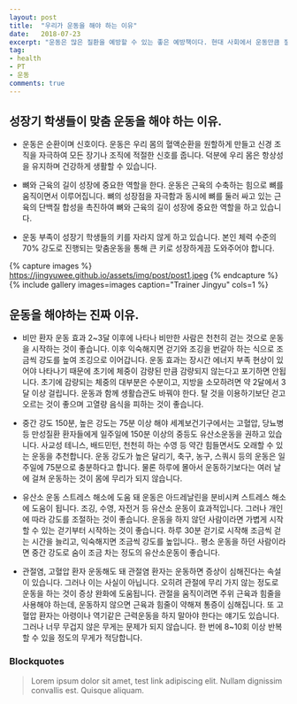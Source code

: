 ```yaml
---
layout: post
title:  "우리가 운동을 해야 하는 이유"
date:   2018-07-23
excerpt: "운동은 많은 질환을 예방할 수 있는 좋은 예방책이다. 현대 사회에서 운동만큼 질병 예방에 효과적인 것도 드물다. 중요한 것은 '오래 사느냐'가 아니라 '간강하게 오래 사느냐'. "
tag:
- health 
- PT
- 운동
comments: true
---
```


## 성장기 학생들이 맞춤 운동을 해야 하는 이유.

* 운동은 순환이며 신호이다.
운동은 우리 몸의 혈액순환을 원할하게 만들고 신경 조직을 자극하여 모든 장기나 조직에 적절한 신호를 줍니다.
덕분에 우리 몸은 항상성을 유지하며 건강하게 생활할 수 있습니다.

* 뼈와 근육의 길이 성장에 중요한 역할을 한다.
운동은 근육의 수축하는 힘으로 뼈를 움직이면서 이루어집니다. 뼈의 성장점을 자극함과 동시에 뼈를 둘러 싸고 있는 근육의 단백질 합성을 촉진하여
뼈와 근육의 길이 성장에 중요한 역할을 하고 있습니다.

* 운동 부족이 성장기 학생들의 키를 자라지 않게 하고 있습니다.
본인 체력 수준의 70% 강도로 진행되는 맞춤운동을 통해 큰 키로 성장하게끔 도와주어야 합니다.


{% capture images %}
    https://jingyuwee.github.io/assets/img/post/post1.jpeg
{% endcapture %}
{% include gallery images=images caption="Trainer Jingyu" cols=1 %}


## 운동을 해야하는 진짜 이유.

* 비만 환자 운동 효과 2~3달 이후에 나타나
비만한 사람은 천천히 걷는 것으로 운동을 시작하는 것이 좋습니다.
이후 익숙해지면 걷기와 조깅을 번갈아 하는 식으로 조금씩 강도를 높여 조깅으로 이어갑니다.
운동 효과는 장시간 에너지 부족 현상이 있어야 나타나기 때문에 초기에 체중이 감량된 만큼 감량되지 않는다고 포기하면 안됩니다.
초기에 감량되는 체중의 대부분은 수분이고, 지방을 소모하려면 약 2달에서 3달 이상 걸립니다.
운동과 함께 생활습관도 바꿔야 한다. 탈 것을 이용하기보단 걷고 오르는 것이 좋으며 고열량 음식을 피하는 것이 좋습니다.

* 중간 강도 150분, 높은 강도는 75분 이상 해야
세계보건기구에서는 고혈압, 당뇨병 등 만성질환 환자들에게 일주일에 150분 이상의 중등도 유산소운동을 권하고 있습니다.
사교성 테니스, 배드민턴, 천천히 하는 수영 등 약간 힘들면서도 오래할 수 있는 운동을 추천합니다.
운동 강도가 높은 달리기, 축구, 농구, 스쿼시 등의 운동은 일주일에 75분으로 충분하다고 합니다. 물론 하루에 몰아서 운동하기보다는 여러 날에 걸쳐 운동하는 것이 몸에 무리가 되지 않습니다.

* 유산소 운동 스트레스 해소에 도움 돼
운동은 아드레날린을 분비시켜 스트레스 해소에 도움이 됩니다.
조깅, 수영, 자전거 등 유산소 운동이 효과적입니다.
그러나 개인에 따라 강도를 조절하는 것이 좋습니다.
운동을 하지 않던 사람이라면 가볍게 시작할 수 있는 걷기부터 시작하는 것이 좋습니다.
하루 30분 걷기로 시작해 조금씩 걷는 시간을 늘리고, 익숙해지면 조금씩 강도를 높입니다..
평소 운동을 하던 사람이라면 중간 강도로 숨이 조금 차는 정도의 유산소운동이 좋습니다.

* 관절염, 고혈압 환자 운동해도 돼
관절염 환자는 운동하면 증상이 심해진다는 속설이 있습니다.
그러나 이는 사실이 아닙니다.
오히려 관절에 무리 가지 않는 정도로 운동을 하는 것이 증상 완화에 도움됩니다.
관절을 움직이려면 주위 근육과 힘줄을 사용해야 하는데, 운동하지 않으면 근육과 힘줄이 약해져 통증이 심해집니다.
또 고혈압 환자는 아령이나 역기같은 근력운동을 하지 말아야 한다는 얘기도 있습니다.
그러나 너무 무겁지 않은 무게는 문제가 되지 않습니다.
한 번에 8~10회 이상 반복할 수 있을 정도의 무게가 적당합니다.


### Blockquotes

> Lorem ipsum dolor sit amet, test link adipiscing elit. Nullam dignissim convallis est. Quisque aliquam.

